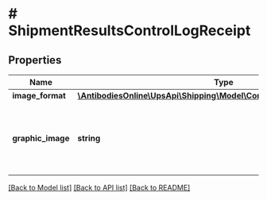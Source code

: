 # # ShipmentResultsControlLogReceipt

## Properties

Name | Type | Description | Notes
------------ | ------------- | ------------- | -------------
**image_format** | [**\AntibodiesOnline\UpsApi\Shipping\Model\ControlLogReceiptImageFormat**](ControlLogReceiptImageFormat.md) |  |
**graphic_image** | **string** | Base 64 encoded html, EPL2, ZPL or SPL image.    Applicable only for ShipmentResponse and ShipAcceptResponse. |

[[Back to Model list]](../../README.md#models) [[Back to API list]](../../README.md#endpoints) [[Back to README]](../../README.md)
